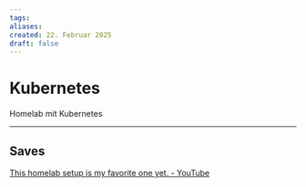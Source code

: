 ```yaml
---
tags: 
aliases: 
created: 22. Februar 2025
draft: false
---
```


# Kubernetes

Homelab mit Kubernetes

---

## Saves

[This homelab setup is my favorite one yet. - YouTube](https://www.youtube.com/watch?v=2yplBzPCghA)
